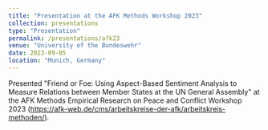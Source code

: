 ```yaml
---
title: "Presentation at the AFK Methods Workshop 2023"
collection: presentations
type: "Presentation"
permalink: /presentations/afk23
venue: "University of the Bundeswehr"
date: 2023-09-05
location: "Munich, Germany"
---
```


Presented "Friend or Foe: Using Aspect-Based Sentiment Analysis to Measure Relations between Member States at the UN General Assembly" at the AFK Methods Empirical Research on Peace and Conflict Workshop 2023 (https://afk-web.de/cms/arbeitskreise-der-afk/arbeitskreis-methoden/).
